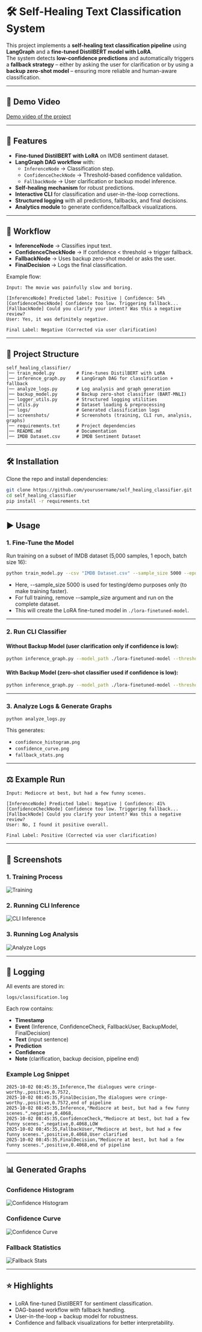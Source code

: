 # 🛠️ Self-Healing Text Classification System  

This project implements a **self-healing text classification pipeline** using **LangGraph** and a **fine-tuned DistilBERT model with LoRA**.  
The system detects **low-confidence predictions** and automatically triggers a **fallback strategy** – either by asking the user for clarification or by using a **backup zero-shot model** – ensuring more reliable and human-aware classification.  

---

## 🎥 Demo Video
[Demo video of the project](https://your-demo-link.com)  

---

## 🚀 Features
- **Fine-tuned DistilBERT with LoRA** on IMDB sentiment dataset.  
- **LangGraph DAG workflow** with:  
  - `InferenceNode` → Classification step.  
  - `ConfidenceCheckNode` → Threshold-based confidence validation.  
  - `FallbackNode` → User clarification or backup model inference.  
- **Self-healing mechanism** for robust predictions.  
- **Interactive CLI** for classification and user-in-the-loop corrections.  
- **Structured logging** with all predictions, fallbacks, and final decisions.  
- **Analytics module** to generate confidence/fallback visualizations.  

---

## 🧩 Workflow

- **InferenceNode** → Classifies input text.  
- **ConfidenceCheckNode** → If confidence < threshold → trigger fallback.  
- **FallbackNode** → Uses backup zero-shot model or asks the user.  
- **FinalDecision** → Logs the final classification.  

Example flow:

```text
Input: The movie was painfully slow and boring.

[InferenceNode] Predicted label: Positive | Confidence: 54%
[ConfidenceCheckNode] Confidence too low. Triggering fallback...
[FallbackNode] Could you clarify your intent? Was this a negative review?
User: Yes, it was definitely negative.

Final Label: Negative (Corrected via user clarification)
```

---

## 📂 Project Structure

```
self_healing_classifier/
│── train_model.py        # Fine-tunes DistilBERT with LoRA
│── inference_graph.py    # LangGraph DAG for classification + fallback
│── analyze_logs.py       # Log analysis and graph generation
│── backup_model.py       # Backup zero-shot classifier (BART-MNLI)
│── logger_utils.py       # Structured logging utilities
│── utils.py              # Dataset loading & preprocessing
│── logs/                 # Generated classification logs
│── screenshots/          # Screenshots (training, CLI run, analysis, graphs)
│── requirements.txt      # Project dependencies
│── README.md             # Documentation
│── IMDB Dataset.csv      # IMDB Sentiment Dataset
```

---

## 🛠️ Installation

Clone the repo and install dependencies:

```bash
git clone https://github.com/yourusername/self_healing_classifier.git
cd self_healing_classifier
pip install -r requirements.txt
```

---

## ▶️ Usage

### 1. Fine-Tune the Model  
Run training on a subset of IMDB dataset (5,000 samples, 1 epoch, batch size 16):  

```bash
python train_model.py --csv "IMDB Dataset.csv" --sample_size 5000 --epochs 1 --batch_size 16
```
- Here, --sample_size 5000 is used for testing/demo purposes only (to make training faster).
- For full training, remove --sample_size argument and run on the complete dataset.
- This will create the LoRA fine-tuned model in `./lora-finetuned-model`.

---

### 2. Run CLI Classifier  

#### Without Backup Model (user clarification only if confidence is low):  
```bash
python inference_graph.py --model_path ./lora-finetuned-model --threshold 0.7
```

#### With Backup Model (zero-shot classifier used if confidence is low):  
```bash
python inference_graph.py --model_path ./lora-finetuned-model --threshold 0.7 --use_backup
```

---

### 3. Analyze Logs & Generate Graphs  
```bash
python analyze_logs.py
```

This generates:  
- `confidence_histogram.png`  
- `confidence_curve.png`  
- `fallback_stats.png`  

---

## ⚖️ Example Run

```text
Input: Mediocre at best, but had a few funny scenes.

[InferenceNode] Predicted label: Negative | Confidence: 41%
[ConfidenceCheckNode] Confidence too low. Triggering fallback...
[FallbackNode] Could you clarify your intent? Was this a negative review?
User: No, I found it positive overall.

Final Label: Positive (Corrected via user clarification)
```

---

## 📸 Screenshots

### 1. Training Process  
![Training](screenshots/1.png)

### 2. Running CLI Inference  
![CLI Inference](screenshots/2.png)

### 3. Running Log Analysis  
![Analyze Logs](screenshots/3.png)

---

## 📝 Logging

All events are stored in:  

```
logs/classification.log
```

Each row contains:  
- **Timestamp**  
- **Event** (Inference, ConfidenceCheck, FallbackUser, BackupModel, FinalDecision)  
- **Text** (input sentence)  
- **Prediction**  
- **Confidence**  
- **Note** (clarification, backup decision, pipeline end)  

### Example Log Snippet
```
2025-10-02 08:45:35,Inference,The dialogues were cringe-worthy.,positive,0.7572,
2025-10-02 08:45:35,FinalDecision,The dialogues were cringe-worthy.,positive,0.7572,end of pipeline
2025-10-02 08:45:35,Inference,"Mediocre at best, but had a few funny scenes.",negative,0.4068,
2025-10-02 08:45:35,ConfidenceCheck,"Mediocre at best, but had a few funny scenes.",negative,0.4068,LOW
2025-10-02 08:45:35,FallbackUser,"Mediocre at best, but had a few funny scenes.",positive,0.4068,User clarified
2025-10-02 08:45:35,FinalDecision,"Mediocre at best, but had a few funny scenes.",positive,0.4068,end of pipeline
```
---

## 📊 Generated Graphs

### Confidence Histogram  
![Confidence Histogram](screenshots/confidence_histogram.png)

### Confidence Curve  
![Confidence Curve](screenshots/confidence_curve.png)

### Fallback Statistics  
![Fallback Stats](screenshots/fallback_stats.png)

---

## ⭐ Highlights

- LoRA fine-tuned DistilBERT for sentiment classification.  
- DAG-based workflow with fallback handling.  
- User-in-the-loop + backup model for robustness.  
- Confidence and fallback visualizations for better interpretability.  

